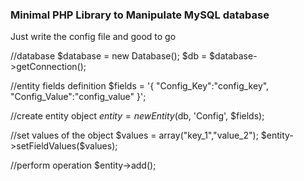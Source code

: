 ### Minimal PHP Library to Manipulate MySQL database

Just write the config file and good to go

//database
$database = new Database();
$db = \$database->getConnection();

//entity fields definition
\$fields = '{
"Config_Key":"config_key",
"Config_Value":"config_value"
}';

//create entity object
$entity = new Entity($db, 'Config', \$fields);

//set values of the object
$values = array("key_1","value_2");
$entity->setFieldValues(\$values);

//perform operation
\$entity->add();
